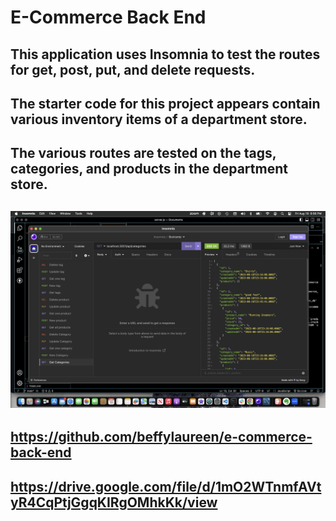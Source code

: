 # E-Commerce Back End

## This application uses Insomnia to test the routes for get, post, put, and delete requests.  

## The starter code for this project appears contain various inventory items of a department store.  

## The various routes are tested on the tags, categories, and products in the department store.

## <img src="./Assets/Screenshot 2023-08-18 at 6.56.50 PM.png" alt = "Screenshot of Insomnia" />

## https://github.com/beffylaureen/e-commerce-back-end
## https://drive.google.com/file/d/1mO2WTnmfAVtyR4CqPtjGgqKIRgOMhkKk/view

